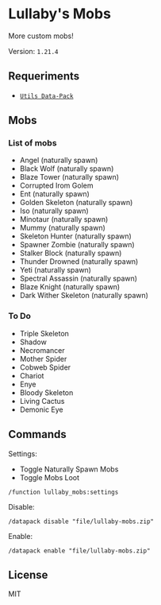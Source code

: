 # Lullaby's Mobs

More custom mobs!

Version: `1.21.4`

## Requeriments

- [`Utils Data-Pack`](https://modrinth.com/datapack/lullaby-utils)

## Mobs

### List of mobs

- Angel (naturally spawn)
- Black Wolf (naturally spawn)
- Blaze Tower (naturally spawn)
- Corrupted Irom Golem
- Ent (naturally spawn)
- Golden Skeleton (naturally spawn)
- Iso (naturally spawn)
- Minotaur (naturally spawn)
- Mummy (naturally spawn)
- Skeleton Hunter (naturally spawn)
- Spawner Zombie (naturally spawn)
- Stalker Block (naturally spawn)
- Thunder Drowned (naturally spawn)
- Yeti (naturally spawn)
- Spectral Assassin (naturally spawn)
- Blaze Knight (naturally spawn)
- Dark Wither Skeleton (naturally spawn)

### To Do

- Triple Skeleton
- Shadow
- Necromancer
- Mother Spider
- Cobweb Spider
- Chariot
- Enye
- Bloody Skeleton
- Living Cactus
- Demonic Eye

## Commands

Settings:

- Toggle Naturally Spawn Mobs
- Toggle Mobs Loot

```mcfunction
/function lullaby_mobs:settings
```

Disable:

```mcfunction
/datapack disable "file/lullaby-mobs.zip"
```

Enable:

```mcfunction
/datapack enable "file/lullaby-mobs.zip"
```

## License

MIT